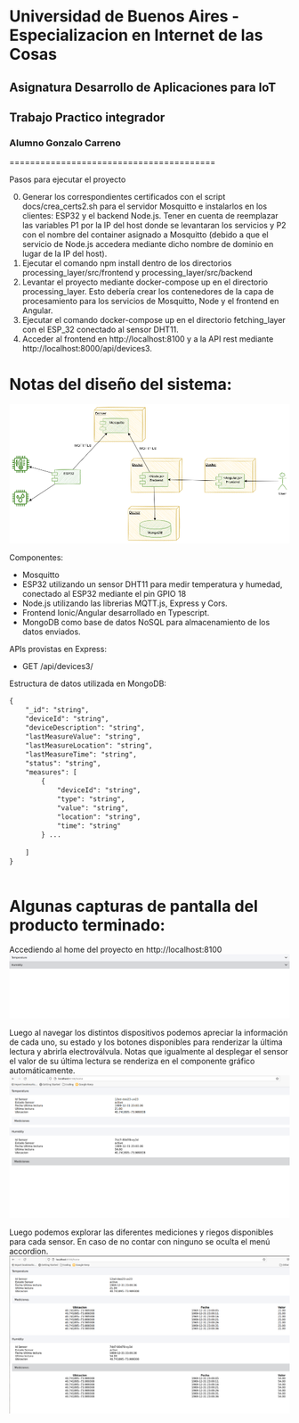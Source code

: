 # Universidad de Buenos Aires - Especializacion en Internet de las Cosas
## Asignatura Desarrollo de Aplicaciones para IoT
## Trabajo Practico integrador
### Alumno Gonzalo Carreno
========================================


Pasos para ejecutar el proyecto

0) Generar los correspondientes certificados con el script docs/crea_certs2.sh para el servidor Mosquitto e instalarlos en los clientes: ESP32 y el backend Node.js. Tener en cuenta de reemplazar las variables P1 por la IP del host donde se levantaran los servicios y P2 con el nombre del container asignado a Mosquitto (debido a que el servicio de Node.js accedera mediante dicho nombre de dominio en lugar de la IP del host).
1) Ejecutar el comando npm install dentro de los directorios processing_layer/src/frontend y processing_layer/src/backend 
2) Levantar el proyecto mediante docker-compose up en el directorio processing_layer. Esto debería crear los contenedores de la capa de procesamiento para los servicios de Mosquitto, Node y el frontend en Angular.
3) Ejecutar el comando docker-compose up en el directorio fetching_layer con el ESP_32 conectado al sensor DHT11.
4) Acceder al frontend en http://localhost:8100 y a la API rest mediante http://localhost:8000/api/devices3.


Notas del diseño del sistema:
=========================================

![alt text](./docs/Architecture.drawio.png)

Componentes:
- Mosquitto
- ESP32 utilizando un sensor DHT11 para medir temperatura y humedad, conectado al ESP32 mediante el pin GPIO 18
- Node.js utilizando las librerias MQTT.js, Express y Cors.
- Frontend Ionic/Angular desarrollado en Typescript.
- MongoDB como base de datos NoSQL para almacenamiento de los datos enviados. 


APIs provistas en Express:
- GET /api/devices3/

Estructura de datos utilizada en MongoDB:
```
{
    "_id": "string",
    "deviceId": "string",
    "deviceDescription": "string",
    "lastMeasureValue": "string",
    "lastMeasureLocation": "string",
    "lastMeasureTime": "string",
    "status": "string",
    "measures": [
        {
            "deviceId": "string",
            "type": "string",
            "value": "string",
            "location": "string",
            "time": "string"
        } ...
      
    ]
}


```

Algunas capturas de pantalla del producto terminado:
===================================================

Accediendo al home del proyecto en http://localhost:8100
![alt text](./docs/Screenshot1.png)

Luego al navegar los distintos dispositivos podemos apreciar la información de cada uno, su estado y los botones disponibles para renderizar la última lectura y abrirla electroválvula. Notas que igualmente al desplegar el sensor el valor de su última lectura se renderiza en el componente gráfico automáticamente.
![alt text](./docs/Screenshot2.png)

Luego podemos explorar las diferentes mediciones y riegos disponibles para cada sensor. En caso de no contar con ninguno se oculta el menú accordion.
![alt text](./docs/Screenshot3.png)

